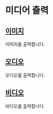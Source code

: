 # 미디어 출력

## [이미지](./media/image)
이미지를 출력합니다.

## [오디오](./media/audio)
오디오를 출력합니다.

## [비디오](./media/video)
비디오를 출력합니다.

